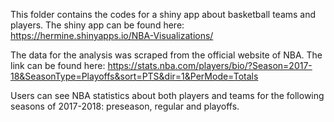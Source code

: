 This folder contains the codes for a shiny app about basketball teams and players. 
The shiny app can be found here: https://hermine.shinyapps.io/NBA-Visualizations/

The data for the analysis was scraped from the official website of NBA. The link can be found here: https://stats.nba.com/players/bio/?Season=2017-18&SeasonType=Playoffs&sort=PTS&dir=1&PerMode=Totals

Users can see NBA statistics about both players and teams for the following seasons of 2017-2018: preseason, regular and playoffs.
